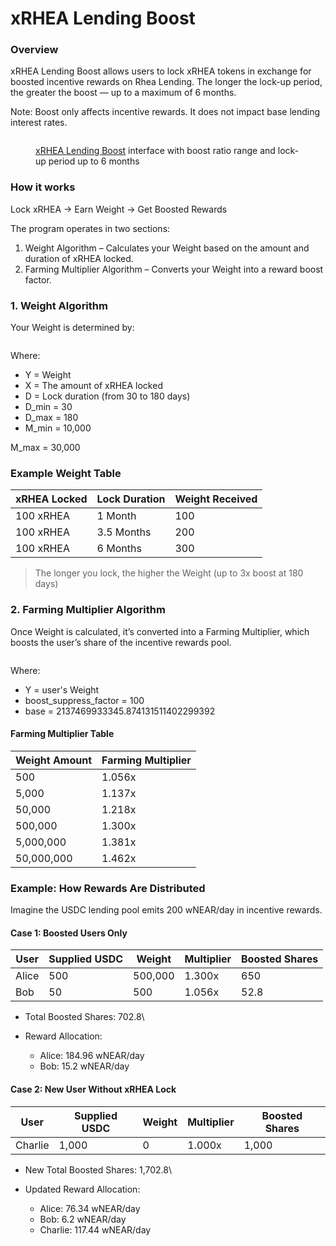 # xRHEA Lending Boost

### Overview

xRHEA Lending Boost allows users to lock xRHEA tokens in exchange for boosted incentive rewards on Rhea Lending. The longer the lock-up period, the greater the boost — up to a maximum of 6 months.

Note: Boost only affects incentive rewards. It does not impact base lending interest rates.

<figure><img src="../../.gitbook/assets/Screenshot 2025-09-15 at 5.54.28 PM.png" alt=""><figcaption><p> <a href="https://t.co/Bk0wJfmeZ8">xRHEA Lending Boost</a> interface with boost ratio range and lock-up period up to 6 months</p></figcaption></figure>

### How it works

Lock xRHEA → Earn Weight → Get Boosted Rewards

The program operates in two sections:

1. Weight Algorithm – Calculates your Weight based on the amount and duration of xRHEA locked.
2. Farming Multiplier Algorithm – Converts your Weight into a reward boost factor.



### 1. Weight Algorithm

Your Weight is determined by:

<figure><img src="https://lh7-rt.googleusercontent.com/docsz/AD_4nXcK-zvUam_7OLgZSrZecUvTX29tv-8DFbtOY6-QNkVTB5c8GnGMUsgEs3-E2AuqxlkqffiIBH3xSXW0bhyElyJp3ysTbblAI57GFpYB0r4wmIs3eBngR-4OPKkf1v16e2PwZXFgjw?key=eHiEe45NobqJ6LiYnRuSDg" alt=""><figcaption></figcaption></figure>



Where:

* Y = Weight
* X = The amount of xRHEA locked
* D = Lock duration (from 30 to 180 days)
* D\_min = 30
* D\_max = 180
* M\_min = 10,000

M\_max = 30,000



### Example Weight Table&#x20;

| xRHEA Locked  | Lock Duration | Weight Received |
| ------------- | ------------- | --------------- |
| 100 xRHEA     | 1 Month       | 100             |
| 100 xRHEA     | 3.5 Months    | 200             |
| 100 xRHEA     | 6 Months      | 300             |

> The longer you lock, the higher the Weight (up to 3x boost at 180 days)



### 2. Farming Multiplier Algorithm

Once Weight is calculated, it’s converted into a Farming Multiplier, which boosts the user’s share of the incentive rewards pool.

<figure><img src="https://lh7-rt.googleusercontent.com/docsz/AD_4nXcK09JUsm53m6a0pSoXwiZeeeyL0UgYuCJCVztKYFq2N_a3BdOQBfLlAgfhbmibp3a-ejRVcZVWRswzD5ZrXZs_KLw33B3edUfFSAFkTtzuD52v6nnvfk5J0z6MMw4ScIVMGhqMTg?key=eHiEe45NobqJ6LiYnRuSDg" alt=""><figcaption></figcaption></figure>

Where:

* Y = user's Weight
* boost\_suppress\_factor = 100
* base = 2137469933345.874131511402299392



#### Farming Multiplier Table

| Weight Amount | Farming Multiplier |
| ------------- | ------------------ |
| 500           | 1.056x             |
| 5,000         | 1.137x             |
| 50,000        | 1.218x             |
| 500,000       | 1.300x             |
| 5,000,000     | 1.381x             |
| 50,000,000    | 1.462x             |



### Example: How Rewards Are Distributed

Imagine the USDC lending pool emits 200 wNEAR/day in incentive rewards.

#### Case 1: Boosted Users Only&#x20;

| User   | Supplied USDC | Weight  | Multiplier | Boosted Shares  |
| ------ | ------------- | ------- | ---------- | --------------- |
| Alice  | 500           | 500,000 | 1.300x     | 650             |
| Bob    | 50            | 500     | 1.056x     | 52.8            |

* Total Boosted Shares: 702.8\

* Reward Allocation:
  * Alice: 184.96 wNEAR/day
  * Bob: 15.2 wNEAR/day



#### Case 2:  New User Without xRHEA Lock

| User    | Supplied USDC | Weight  | Multiplier | Boosted Shares  |
| ------- | ------------- | ------- | ---------- | --------------- |
| Charlie | 1,000         | 0       | 1.000x     | 1,000           |

* New Total Boosted Shares: 1,702.8\

* Updated Reward Allocation:
  * Alice: 76.34 wNEAR/day
  * Bob: 6.2 wNEAR/day
  * Charlie: 117.44 wNEAR/day
